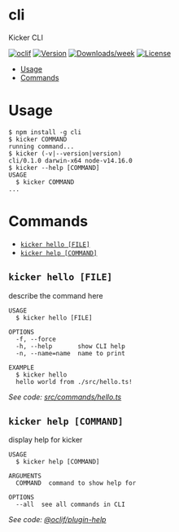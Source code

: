 # cli

Kicker CLI

[![oclif](https://img.shields.io/badge/cli-oclif-brightgreen.svg)](https://oclif.io)
[![Version](https://img.shields.io/npm/v/cli.svg)](https://npmjs.org/package/cli)
[![Downloads/week](https://img.shields.io/npm/dw/cli.svg)](https://npmjs.org/package/cli)
[![License](https://img.shields.io/npm/l/cli.svg)](https://github.com/tundera/cli/blob/master/package.json)

<!-- toc -->

- [Usage](#usage)
- [Commands](#commands)
<!-- tocstop -->

# Usage

<!-- usage -->

```sh-session
$ npm install -g cli
$ kicker COMMAND
running command...
$ kicker (-v|--version|version)
cli/0.1.0 darwin-x64 node-v14.16.0
$ kicker --help [COMMAND]
USAGE
  $ kicker COMMAND
...
```

<!-- usagestop -->

# Commands

<!-- commands -->

- [`kicker hello [FILE]`](#kicker-hello-file)
- [`kicker help [COMMAND]`](#kicker-help-command)

## `kicker hello [FILE]`

describe the command here

```
USAGE
  $ kicker hello [FILE]

OPTIONS
  -f, --force
  -h, --help       show CLI help
  -n, --name=name  name to print

EXAMPLE
  $ kicker hello
  hello world from ./src/hello.ts!
```

_See code: [src/commands/hello.ts](https://github.com/tundera/cli/blob/v0.1.0/src/commands/hello.ts)_

## `kicker help [COMMAND]`

display help for kicker

```
USAGE
  $ kicker help [COMMAND]

ARGUMENTS
  COMMAND  command to show help for

OPTIONS
  --all  see all commands in CLI
```

_See code: [@oclif/plugin-help](https://github.com/oclif/plugin-help/blob/v3.2.2/src/commands/help.ts)_

<!-- commandsstop -->
